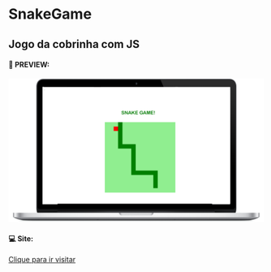 
# SnakeGame #

## Jogo da cobrinha com JS ##

#### 👀 PREVIEW: ###

<img src="https://github.com/angelcomp/DIO-HTML-WebDeveloper/blob/main/print-readme/snake.png">

#### 💻 Site:

[Clique para ir visitar](https://angelcomp.github.io/DIO-HTML-WebDeveloper/aula3%20-%20SnakeGame/)
